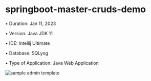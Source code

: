 # springboot-master-cruds-demo

• Duration: Jan 11, 2023

• Version: Java JDK 11

• IDE: Intellij Ultimate

• Database: SQLyog

• Type of Application: Java Web Application

![sample admin template](https://user-images.githubusercontent.com/55613764/211698361-6ca66f48-6c2b-48be-a03f-742d63640632.PNG)
